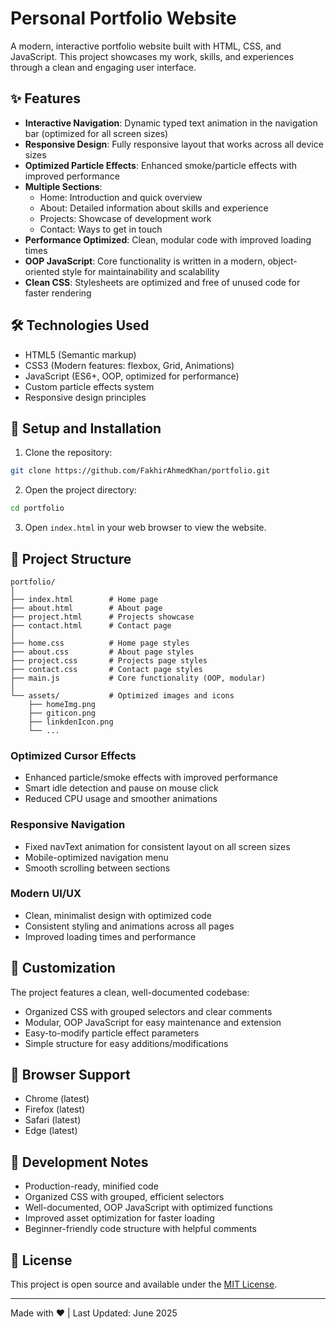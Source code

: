 # Personal Portfolio Website

A modern, interactive portfolio website built with HTML, CSS, and JavaScript. This project showcases my work, skills, and experiences through a clean and engaging user interface.

## ✨ Features

- **Interactive Navigation**: Dynamic typed text animation in the navigation bar (optimized for all screen sizes)
- **Responsive Design**: Fully responsive layout that works across all device sizes
- **Optimized Particle Effects**: Enhanced smoke/particle effects with improved performance
- **Multiple Sections**:
  - Home: Introduction and quick overview
  - About: Detailed information about skills and experience
  - Projects: Showcase of development work
  - Contact: Ways to get in touch
- **Performance Optimized**: Clean, modular code with improved loading times
- **OOP JavaScript**: Core functionality is written in a modern, object-oriented style for maintainability and scalability
- **Clean CSS**: Stylesheets are optimized and free of unused code for faster rendering

## 🛠️ Technologies Used

- HTML5 (Semantic markup)
- CSS3 (Modern features: flexbox, Grid, Animations)
- JavaScript (ES6+, OOP, optimized for performance)
- Custom particle effects system
- Responsive design principles

## 🚀 Setup and Installation

1. Clone the repository:

```bash
git clone https://github.com/FakhirAhmedKhan/portfolio.git
```

2. Open the project directory:

```bash
cd portfolio
```

3. Open `index.html` in your web browser to view the website.

## 📁 Project Structure

```
portfolio/
│
├── index.html        # Home page
├── about.html        # About page
├── project.html      # Projects showcase
├── contact.html      # Contact page
│
├── home.css          # Home page styles
├── about.css         # About page styles
├── project.css       # Projects page styles
├── contact.css       # Contact page styles
├── main.js           # Core functionality (OOP, modular)
│
└── assets/           # Optimized images and icons
    ├── homeImg.png
    ├── giticon.png
    ├── linkdenIcon.png
    └── ...
```

### Optimized Cursor Effects

- Enhanced particle/smoke effects with improved performance
- Smart idle detection and pause on mouse click
- Reduced CPU usage and smoother animations

### Responsive Navigation

- Fixed navText animation for consistent layout on all screen sizes
- Mobile-optimized navigation menu
- Smooth scrolling between sections

### Modern UI/UX

- Clean, minimalist design with optimized code
- Consistent styling and animations across all pages
- Improved loading times and performance

## 🔧 Customization

The project features a clean, well-documented codebase:

- Organized CSS with grouped selectors and clear comments
- Modular, OOP JavaScript for easy maintenance and extension
- Easy-to-modify particle effect parameters
- Simple structure for easy additions/modifications

## 📱 Browser Support

- Chrome (latest)
- Firefox (latest)
- Safari (latest)
- Edge (latest)

## 📝 Development Notes

- Production-ready, minified code
- Organized CSS with grouped, efficient selectors
- Well-documented, OOP JavaScript with optimized functions
- Improved asset optimization for faster loading
- Beginner-friendly code structure with helpful comments

## 📄 License

This project is open source and available under the [MIT License](LICENSE).

---

Made with ❤️ | Last Updated: June 2025
